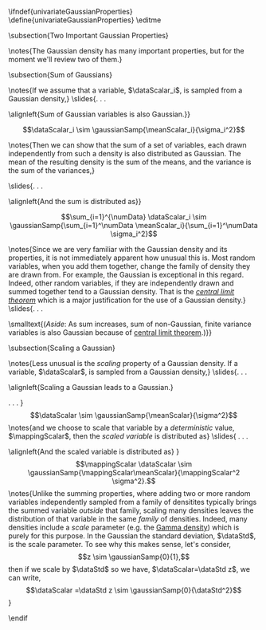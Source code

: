 \ifndef{univariateGaussianProperties}
\define{univariateGaussianProperties}
\editme

\subsection{Two Important Gaussian Properties}

\notes{The Gaussian density has many important properties, but for the moment we'll review two of them.}

\subsection{Sum of Gaussians}

\notes{If we assume that a variable, $\dataScalar_i$, is sampled from a Gaussian density,}
\slides{. . .

\alignleft{Sum of Gaussian variables is also Gaussian.}}

$$\dataScalar_i \sim \gaussianSamp{\meanScalar_i}{\sigma_i^2}$$

\notes{Then we can show that the sum of a set of variables, each drawn independently from such a density is also distributed as Gaussian. The mean of the resulting density is the sum of the means, and the variance is the sum of the variances,}

\slides{. . .

\alignleft{And the sum is distributed as}}

$$\sum_{i=1}^{\numData} \dataScalar_i \sim \gaussianSamp{\sum_{i=1}^\numData \meanScalar_i}{\sum_{i=1}^\numData \sigma_i^2}$$

\notes{Since we are very familiar with the Gaussian density and its properties, it is not immediately apparent how unusual this is. Most random variables, when you add them together, change the family of density they are drawn from. For example, the Gaussian is exceptional in this regard. Indeed, other random variables, if they are independently drawn and summed together tend to a Gaussian density. That is the [*central limit theorem*](https://en.wikipedia.org/wiki/Central_limit_theorem) which is a major justification for the use of a Gaussian density.}
\slides{. . .
	
\smalltext{(*Aside*: As sum increases, sum of non-Gaussian, finite
variance variables is also Gaussian because of [central limit theorem](https://en.wikipedia.org/wiki/Central_limit_theorem).)}}


\subsection{Scaling a Gaussian}

\notes{Less unusual is the *scaling* property of a Gaussian density. If a variable, $\dataScalar$, is sampled from a Gaussian density,}
\slides{. . .

\alignleft{Scaling a Gaussian leads to a Gaussian.}

. . .
}
$$\dataScalar \sim \gaussianSamp{\meanScalar}{\sigma^2}$$
\notes{and we choose to scale that variable by a *deterministic* value, $\mappingScalar$, then the *scaled variable* is distributed as}
\slides{
. . .

\alignleft{And the scaled variable is distributed as}
}
$$\mappingScalar \dataScalar \sim \gaussianSamp{\mappingScalar\meanScalar}{\mappingScalar^2 \sigma^2}.$$
\notes{Unlike the summing properties, where adding two or more random variables independently sampled from a family of densitites typically brings the summed variable *outside* that family, scaling many densities leaves the distribution of that variable in the same *family*  of densities. Indeed, many densities include a *scale* parameter (e.g. the [Gamma density](https://en.wikipedia.org/wiki/Gamma_distribution)) which is purely for this purpose. In the Gaussian the standard deviation, $\dataStd$, is the scale parameter. To see why this makes sense, let's consider,
$$z \sim \gaussianSamp{0}{1},$$
then if we scale by $\dataStd$ so we have, $\dataScalar=\dataStd z$, we can write,
$$\dataScalar =\dataStd z \sim \gaussianSamp{0}{\dataStd^2}$$
} 

\endif
